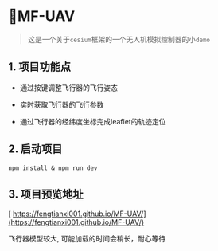 # 🚀MF-UAV

> 这是一个关于`cesium`框架的一个无人机模拟控制器的小`demo`





## 1. 项目功能点

- 通过按键调整飞行器的飞行姿态

- 实时获取飞行器的飞行参数

- 通过飞行器的经纬度坐标完成leaflet的轨迹定位

## 2. 启动项目

`npm install & npm run dev`



## 3. 项目预览地址

[ https://fengtianxi001.github.io/MF-UAV/](https://fengtianxi001.github.io/MF-UAV/)

飞行器模型较大, 可能加载的时间会稍长，耐心等待


